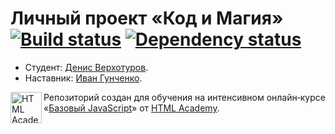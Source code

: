 # Личный проект «Код и Магия» [![Build status][travis-image]][travis-url] [![Dependency status][dependency-image]][dependency-url]

* Студент: [Денис Верхотуров](https://htmlacademy.ru/profile/id56756).
* Наставник: [Иван Гунченко](https://htmlacademy.ru/profile/id3623).

<a href="https://htmlacademy.ru/intensive/javascript"><img align="left" width="50" height="50" title="HTML Academy" src="https://up.htmlacademy.ru/static/img/intensive/javascript/logo-for-github.svg"></a>

Репозиторий создан для обучения на интенсивном онлайн‑курсе «[Базовый JavaScript](https://htmlacademy.ru/intensive/javascript)» от [HTML Academy](https://htmlacademy.ru).

[travis-image]: https://travis-ci.org/Leo-Scream/code-and-magick.svg?branch=master
[travis-url]: https://travis-ci.org/Leo-Scream/code-and-magick
[dependency-image]: https://david-dm.org/Leo-Scream/code-and-magick.svg?style=flat-square
[dependency-url]: https://david-dm.org/Leo-Scream/code-and-magick
